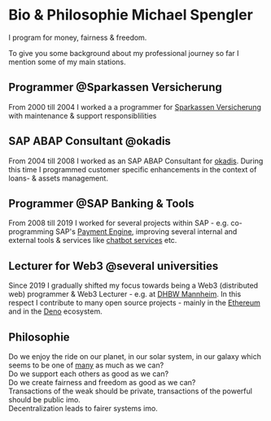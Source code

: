 # Bio & Philosophie Michael Spengler

I program for money, fairness & freedom.

To give you some background about my professional journey so far I mention some of my main stations.

## Programmer @Sparkassen Versicherung
From 2000 till 2004 I worked a a programmer for [Sparkassen Versicherung](https://www.sparkassenversicherung.de/) with 
maintenance & support responsiblilities

## SAP ABAP Consultant @okadis
From 2004 till 2008 I worked as an SAP ABAP Consultant for [okadis](https://okadis.de). During this time I programmed 
customer specific enhancements in the context of loans- & assets management. 

## Programmer @SAP Banking & Tools
From 2008 till 2019 I worked for several projects within SAP - e.g. co-programming SAP's [Payment Engine](https://help.sap.com/viewer/product/SAP_PAYMENT_ENGINE/9.0/en-US), 
improving several internal and external tools & services like [chatbot services](https://cai.tools.sap/) etc.

## Lecturer for Web3 @several universities
Since 2019 I gradually shifted my focus towards being a Web3 (distributed web) programmer & Web3 Lecturer - e.g. at [DHBW Mannheim](https://www.mannheim.dhbw.de/).
In this respect I contribute to many open source projects - mainly in the [Ethereum](https://ethereum.org/) and in the [Deno](https://deno.land/) ecosystem. 


## Philosophie
Do we enjoy the ride on our planet, in our solar system, in our galaxy which seems to be one of [many](https://nineplanets.org/questions/how-many-galaxies-are-there-in-the-universe/) as much as we can?   
Do we support each others as good as we can?  
Do we create fairness and freedom as good as we can?   
Transactions of the weak should be private, transactions of the powerful should be public imo.  
Decentralization leads to fairer systems imo.
